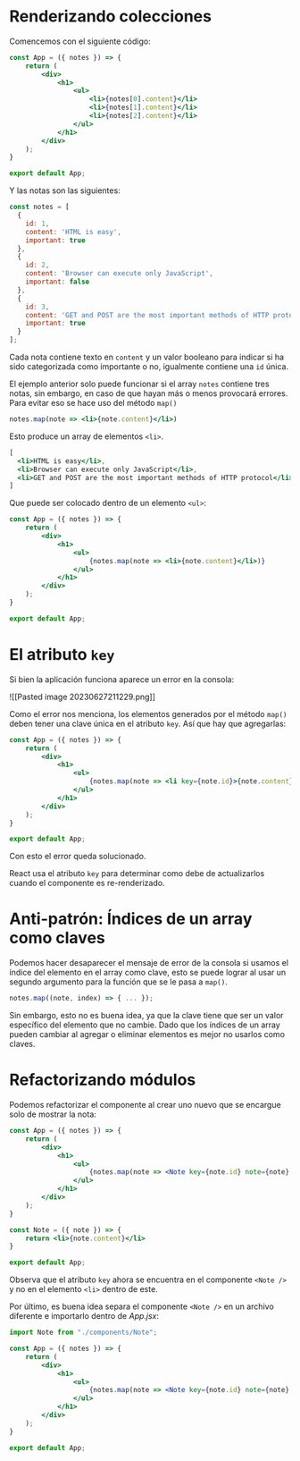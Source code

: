 # Renderizando colecciones

Comencemos con el siguiente código:

```jsx
const App = ({ notes }) => {
	return (
		<div>
			<h1>
				<ul>
					<li>{notes[0].content}</li>
					<li>{notes[1].content}</li>
					<li>{notes[2].content}</li>
				</ul>
			</h1>
		</div>
	);
}

export default App;
```

Y las notas son las siguientes:

```js
const notes = [
  {
    id: 1,
    content: 'HTML is easy',
    important: true
  },
  {
    id: 2,
    content: 'Browser can execute only JavaScript',
    important: false
  },
  {
    id: 3,
    content: 'GET and POST are the most important methods of HTTP protocol',
    important: true
  }
];
```

Cada nota contiene texto en `content` y un valor booleano para indicar si ha sido categorizada como importante o no, igualmente contiene una `id` única.

El ejemplo anterior solo puede funcionar si el array `notes` contiene tres notas, sin embargo, en caso de que hayan más o menos provocará errores. Para evitar eso se hace uso del método `map()`

```jsx
notes.map(note => <li>{note.content}</li>)
```

Esto produce un array de elementos `<li>`.

```jsx
[
  <li>HTML is easy</li>,
  <li>Browser can execute only JavaScript</li>,
  <li>GET and POST are the most important methods of HTTP protocol</li>,
]
```

Que puede ser colocado dentro de un elemento `<ul>`:

```jsx
const App = ({ notes }) => {
	return (
		<div>
			<h1>
				<ul>
					{notes.map(note => <li>{note.content}</li>)}
				</ul>
			</h1>
		</div>
	);
}

export default App;
```

# El atributo `key`

Si bien la aplicación funciona aparece un error en la consola:

![[Pasted image 20230627211229.png]]

Como el error nos menciona, los elementos generados por el método `map()` deben tener una clave única en el atributo `key`. Así que hay que agregarlas:

```jsx
const App = ({ notes }) => {
	return (
		<div>
			<h1>
				<ul>
					{notes.map(note => <li key={note.id}>{note.content}</li>)}
				</ul>
			</h1>
		</div>
	);
}

export default App;
```

Con esto el error queda solucionado.

React usa el atributo `key` para determinar como debe de actualizarlos cuando el componente es re-renderizado.

# Anti-patrón: Índices de un array como claves

Podemos hacer desaparecer el mensaje de error de la consola si usamos el índice del elemento en el array como clave, esto se puede lograr al usar un segundo argumento para la función que se le pasa a `map()`.

```jsx
notes.map((note, index) => { ... });
```

Sin embargo, esto no es buena idea, ya que la clave tiene que ser un valor específico del elemento que no cambie. Dado que los índices de un array pueden cambiar al agregar o eliminar elementos es mejor no usarlos como claves.

# Refactorizando módulos

Podemos refactorizar el componente al crear uno nuevo que se encargue solo de mostrar la nota:

```jsx
const App = ({ notes }) => {
	return (
		<div>
			<h1>
				<ul>
					{notes.map(note => <Note key={note.id} note={note} />)}
				</ul>
			</h1>
		</div>
	);
}

const Note = ({ note }) => {
	return <li>{note.content}</li>
}

export default App;
```

Observa que el atributo `key` ahora se encuentra en el componente `<Note />` y no en el elemento `<li>` dentro de este.

Por último, es buena idea separa el componente `<Note />` en un archivo diferente e importarlo dentro de *App.jsx*:

```jsx
import Note from "./components/Note";

const App = ({ notes }) => {
	return (
		<div>
			<h1>
				<ul>
					{notes.map(note => <Note key={note.id} note={note} />)}
				</ul>
			</h1>
		</div>
	);
}

export default App;
```




